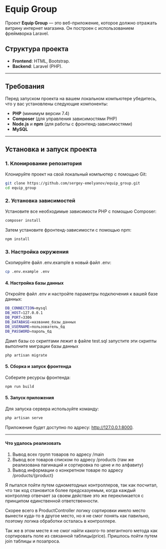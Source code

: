 # Equip Group

Проект **Equip Group** — это веб-приложение, которое должно отражать витрину интернет магазина. Он построен с использованием фреймворка Laravel.

## Структура проекта

- **Frontend**: HTML, Bootstrap.
- **Backend**: Laravel (PHP).

---

## Требования

Перед запуском проекта на вашем локальном компьютере убедитесь, что у вас установлены следующие компоненты:

- **PHP** (минимум версии 7.4)
- **Composer** (для управления зависимостями PHP)
- **Node.js** и **npm** (для работы с фронтенд-зависимостями)
- **MySQL** 
---

## Установка и запуск проекта

### 1. Клонирование репозитория

Клонируйте проект на свой локальный компьютер с помощью Git:

```bash
git clone https://github.com/sergey-emelyanov/equip_group.git
cd equip_group
```

### 2. Установка зависимостей

Установите все необходимые зависимости PHP с помощью Composer:

```bash
composer install
```

Затем установите фронтенд-зависимости с помощью npm:

```bash
npm install
```

### 3. Настройка окружения 

Скопируйте файл .env.example в новый файл .env:

```bash
cp .env.example .env
```

#### 4. Настройка базы данных

Откройте файл .env и настройте параметры подключения к вашей базе данных:
```bash
DB_CONNECTION=mysql
DB_HOST=127.0.0.1
DB_PORT=3306
DB_DATABASE=название_базы_данных
DB_USERNAME=пользователь_бд
DB_PASSWORD=пароль_бд
```

Дамп базы со скриптами лежит в файле test.sql запустите эти скрипты выполните миграции базы данных

```bash
php artisan migrate
```


#### 5. Сборка и запуск фронтенда

Соберите ресурсы фронтенда:

```bash
npm run build
```

#### 5. Запуск приложения

Для запуска сервера используйте команду:

```bash
php artisan serve
```
Приложение будет доступно по адресу: http://127.0.0.1:8000.



---

#### Что удалось реализовать 

1. Вывод всех групп товаров по адресу /main 
2. Вывод все товаров списком по адресу /products (там же реализована пагинаций и сортировка по цене и по алфавиту)
3. Вывод информации о конкретном товаре по адресу /products/{product}


Я пытался пойти путем однометодных контроллеров, так как посчитал, что так код становится более предсказуемым, когда каждый контроллер отвечает за своем действие это же перекликается с принципом единственной ответственности. 

Скорее всего в ProductController логику сортировки имело место вынести куда-то в другое место, но я не смог понять как павильно, поэтому логика обработки осталась в контроллере. 

Так же в этом месте я не смог найти какого-то элегантного метода как сортировать поле из связанной таблицы(price). Пришлось пойти путем join таблицы и позапроса.


